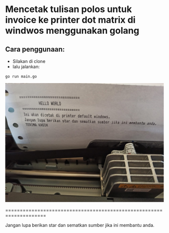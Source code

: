 # Mencetak tulisan polos untuk invoice ke printer dot matrix di windwos menggunakan golang

## Cara penggunaan:

- Silakan di clone
- lalu jalankan:
```
go run main.go
```


![logo](https://github.com/hilman4kholik/9_print-to-dot-matrix/raw/master/1646890073495.jpg)



====================================================================

Jangan lupa berikan star dan sematkan sumber jika ini membantu anda.
